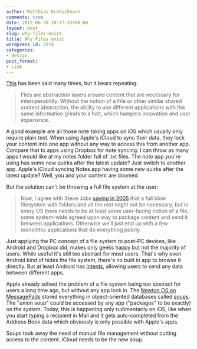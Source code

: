 ```yaml
---
author: Matthias Kretschmann
comments: true
date: 2012-06-30 18:17:33+00:00
layout: post
slug: why-files-exist
title: Why Files exist
wordpress_id: 2219
categories:
- design
post_format:
- Link
---
```


[This](http://blog.filepicker.io/post/26157006600/why-files-exist) has been said many times, but it bears repeating:





> 
  
> 
> Files are abstraction layers around content that are necessary for interoperability. Without the notion of a File or other similar shared content abstraction, the ability to use different applications with the same information grinds to a halt, which hampers innovation and user experience.
> 
> 






A good example are all those note taking apps on iOS which usually only require plain text. When using Apple's iCloud to sync their data, they lock your content into one app without any way to access this from another app. Compare that to apps using Dropbox for note syncing: I can throw as many apps I would like at my notes folder full of .txt files. The note app you're using has some new quirks after the latest update? Just switch to another app. Apple's iCloud syncing Notes.app having some new quirks after the latest update? Well, you and your content are doomed.





But the solution can't be throwing a full file system at the user:





> 
  
> 
> Now, I agree with Steve Jobs [saying in 2005](http://tech.fortune.cnn.com/2012/06/06/steve-jobs-why-is-the-file-system-the-face-of-the-os/) that a full blow filesystem with folders and all the rest might not be necessary, but in every OS there needs to be at least some user-facing notion of a file, some system-wide agreed upon way to package content and send it between applications. Otherwise we’ll just end up with a few monolithic applications that do everything poorly.
> 
> 






Just applying the PC concept of a file system to post-PC devices, like Android and Dropbox did, makes only geeks happy but not the majority of users. While useful it's still too abstract for most users. That's why even Android kind of hides the file system, there's no built in app to browse it directly. But at least Android has [Intents](http://developer.android.com/guide/components/intents-filters.html), allowing users to send any data between different apps.





Apple already solved the problem of a file system being too abstract for users a long time ago, but without any app lock in. The [Newton OS on MessagePads](http://en.wikipedia.org/wiki/Newton_(platform)) stored everything in object-oriented databases called [soups](http://www.canicula.com/newton/prog/soups.htm). The "union soup" could be accessed by any app ("packages" to be exactly) on the system. Today, this is happening  only rudimentarily on iOS, like when you start typing a recipient in Mail and it gets auto-completed from the Address Book data which obviously is only possible with Apple's apps.





Soups took away the need of manual file management without cutting access to the content. iCloud needs to be the new soup.



